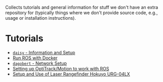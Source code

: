 Collects tutorials and general information for stuff we don't have an extra
repository for (typically things where we don't provide source code, e.g.,
usage or installation instructions).

# Tutorials

* [`daisy` - Information and Setup](tutorials/daisy/README.md)
* [Run ROS with Docker](tutorials/docker-ros/README.md)
* [`dagobert` - Network Setup](tutorials/dagobert-network-setup.md)
* [Setting up OptiTrack/Motion to work with ROS](tutorials/optitrack-and-ros/README.md)
* [Setup and Use of Laser Rangefinder Hokuyo URG-04LX](tutorials/hokuyo-urg-04lx/README.md)
